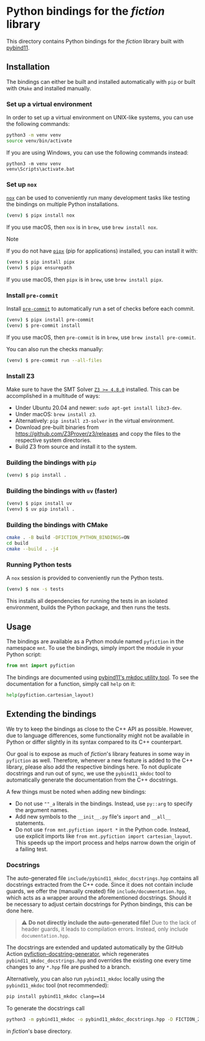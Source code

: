 # Python bindings for the *fiction* library

This directory contains Python bindings for the *fiction* library built
with [pybind11](https://github.com/pybind/pybind11).

## Installation

The bindings can either be built and installed automatically with `pip` or built with `CMake` and installed manually.

### Set up a virtual environment

In order to set up a virtual environment on UNIX-like systems, you can use the following commands:

```bash
python3 -m venv venv
source venv/bin/activate
```

If you are using Windows, you can use the following commands instead:

```batch
python3 -m venv venv
venv\Scripts\activate.bat
```

### Set up `nox`

[`nox`](https://nox.thea.codes/en/stable/index.html) can be used to conveniently run many development tasks like
testing the bindings on multiple Python installations.

```bash
(venv) $ pipx install nox
```

If you use macOS, then `nox` is in `brew`, use `brew install nox`.

> [!NOTE]
> If you do not have [`pipx`](https://pypa.github.io/pipx/) (pip for applications) installed, you can install it with:
>```bash
> (venv) $ pip install pipx
> (venv) $ pipx ensurepath
>```

If you use macOS, then `pipx` is in `brew`, use `brew install pipx`.

### Install `pre-commit`

Install [`pre-commit`](https://pre-commit.com/) to automatically run a set of checks before each commit.

```bash
(venv) $ pipx install pre-commit
(venv) $ pre-commit install
```

If you use macOS, then `pre-commit` is in `brew`, use `brew install pre-commit`.

You can also run the checks manually:

```bash
(venv) $ pre-commit run --all-files
```

### Install Z3

Make sure to have the SMT Solver [`Z3 >= 4.8.0`](https://github.com/Z3Prover/z3) installed. This can be accomplished in
a multitude of ways:

- Under Ubuntu 20.04 and newer: `sudo apt-get install libz3-dev`.
- Under macOS: `brew install z3`.
- Alternatively: `pip install z3-solver` in the virtual environment.
- Download pre-built binaries from https://github.com/Z3Prover/z3/releases and copy the files to the respective system
  directories.
- Build Z3 from source and install it to the system.

### Building the bindings with `pip`

```bash
(venv) $ pip install .
```

### Building the bindings with `uv` (faster)

```bash
(venv) $ pipx install uv
(venv) $ uv pip install .
```

### Building the bindings with CMake

```bash
cmake . -B build -DFICTION_PYTHON_BINDINGS=ON
cd build
cmake --build . -j4
```

### Running Python tests

A `nox` session is provided to conveniently run the Python tests.

```bash
(venv) $ nox -s tests
```

This installs all dependencies for running the tests in an isolated environment, builds the Python package, and then
runs the tests.

## Usage

The bindings are available as a Python module named `pyfiction` in the namespace `mnt`. To use the bindings, simply
import the module in your Python script:

```python
from mnt import pyfiction
```

The bindings are documented using [pybind11's mkdoc utility tool](https://github.com/pybind/pybind11_mkdoc). To see
the documentation for a function, simply call `help` on it:

```python
help(pyfiction.cartesian_layout)
```

## Extending the bindings

We try to keep the bindings as close to the C++ API as possible. However, due to language differences, some
functionality might not be available in Python or differ slightly in its syntax compared to its C++ counterpart.

Our goal is to expose as much of *fiction*'s library features in some way in `pyfiction` as well. Therefore, whenever a
new feature is added to the C++ library, please also add the respective bindings here. To not duplicate
docstrings and run out of sync, we use the `pybind11_mkdoc` tool to automatically generate the documentation from the
C++ docstrings.

A few things must be noted when adding new bindings:
- Do not use `""_a` literals in the bindings. Instead, use `py::arg` to specify the argument names.
- Add new symbols to the `__init__.py` file's `import` and `__all__` statements.
- Do not use `from mnt.pyfiction import *` in the Python code. Instead, use explicit imports like
  `from mnt.pyfiction import cartesian_layout`. This speeds up the import process and helps narrow down the origin of a
  failing test.

### Docstrings

The auto-generated file `include/pybind11_mkdoc_docstrings.hpp` contains all docstrings extracted from the C++ code.
Since it does not contain include guards, we offer the (manually created)
file `include/documentation.hpp`, which acts as a wrapper around the aforementioned docstrings. Should it be necessary
to adjust certain docstrings for Python bindings, this can be done here.

> ⚠️ **Do not directly include the auto-generated file!** Due to the lack of header guards, it leads to compilation
> errors. Instead, only include `documentation.hpp`.

The docstrings are extended and updated automatically by the GitHub
Action [pyfiction-docstring-generator](https://github.com/cda-tum/fiction/actions/workflows/pyfiction-docstring-generator.yml),
which regenerates `pybind11_mkdoc_docstrings.hpp` and overrides the existing one every time changes to
any `*.hpp` file are pushed to a branch.

Alternatively, you can also run `pybind11_mkdoc` locally using the `pybind11_mkdoc` tool (not recommended):

```bash
pip install pybind11_mkdoc clang==14
```

To generate the docstrings call

```bash
python3 -m pybind11_mkdoc -o pybind11_mkdoc_docstrings.hpp -D FICTION_Z3_SOLVER `find ./include/fiction -name "*.hpp" -print`
```

in *fiction*'s base directory.
